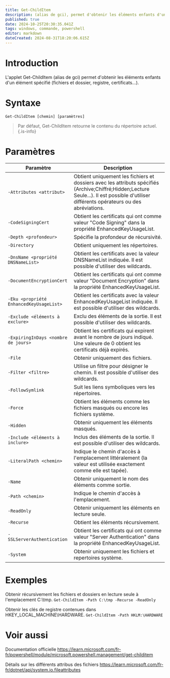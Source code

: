 ```yaml
---
title: Get-ChildItem
description: (alias de gci), permet d'obtenir les éléments enfants d'un élément spécifié (fichiers et dossier, registre, certificats...).
published: true
date: 2024-10-25T20:30:35.041Z
tags: windows, commande, powershell
editor: markdown
dateCreated: 2024-08-31T18:20:06.615Z
---
```


# Introduction

L'applet Get-ChildItem (alias de gci) permet d'obtenir les éléments enfants d'un élément spécifié (fichiers et dossier, registre, certificats...).

# Syntaxe

`Get-ChildItem [chemin] [paramètres]`

> Par défaut, Get-ChildItem retourne le contenu du répertoire actuel.
> {.is-info}

# Paramètres

| Paramètre                               | Description                                                                                                                                                                               |
| --------------------------------------- | ----------------------------------------------------------------------------------------------------------------------------------------------------------------------------------------- |
| `-Attributes <attribut>`                | Obtient uniquement les fichiers et dossiers avec les attributs spécifiés (Archive;Chiffré;Hidden;Lecture Seule...). Il est possible d'utiliser différents opérateurs ou des abréviations. |
| `-CodeSigningCert`                      | Obtient les certificats qui ont comme valeur "Code Signing" dans la propriété EnhancedKeyUsageList.                                                                                       |
| `-Depth <profondeur>`                   | Spécifie la profondeur de récursivité.                                                                                                                                                    |
| `-Directory`                            | Obtient uniquement les répertoires.                                                                                                                                                       |
| `-DnsName <propriété DNSNameList>`      | Obtient les certificats avec la valeur DNSNameList indiquée. Il est possible d'utiliser des wildcards.                                                                                    |
| `-DocumentEncryptionCert`               | Obtient les certificats qui ont comme valeur "Document Encryption" dans la propriété EnhancedKeyUsageList.                                                                                |
| `-Eku <propriété EnhancedKeyUsageList>` | Obtient les certificats avec la valeur EnhancedKeyUsageList indiquée. Il est possible d'utiliser des wildcards.                                                                           |
| `-Exclude <éléments à exclure>`         | Exclu des éléments de la sortie. Il est possible d'utiliser des wildcards.                                                                                                                |
| `-ExpiringInDays <nombre de jours>`     | Obtient les certificats qui expirent avant le nombre de jours indiqué. Une valeure de 0 obtient les certificats déjà expirés.                                                             |
| `-File`                                 | Obtenir uniquement des fichiers.                                                                                                                                                          |
| `-Filter <filtre>`                      | Utilise un filtre pour désigner le chemin. Il est possible d'utiliser des wildcards.                                                                                                      |
| `-FollowSymlink`                        | Suit les liens symboliques vers les répertoires.                                                                                                                                          |
| `-Force`                                | Obtient les éléments comme les fichiers masqués ou encore les fichiers système.                                                                                                           |
| `-Hidden`                               | Obtenir uniquement les éléments masqués.                                                                                                                                                  |
| `-Include <éléments à inclure>`         | Inclus des éléments de la sortie. Il est possible d'utiliser des wildcards.                                                                                                               |
| `-LiteralPath <chemin>`                 | Indique le chemin d'accès à l'emplacement littéralement (la valeur est utilisée exactement comme elle est tapée).                                                                         |
| `-Name`                                 | Obtenir uniquement le nom des éléments comme sortie.                                                                                                                                      |
| `-Path <chemin>`                        | Indique le chemin d'accès à l'emplacement.                                                                                                                                                |
| `-ReadOnly`                             | Obtenir uniquement les éléments en lecture seule.                                                                                                                                         |
| `-Recurse`                              | Obtient les éléments récursivement.                                                                                                                                                       |
| `-SSLServerAuthentication`              | Obtient les certificats qui ont comme valeur "Server Authentication" dans la propriété EnhancedKeyUsageList.                                                                              |
| `-System`                               | Obtenir uniquement les fichiers et repertoires système.                                                                                                                                   |

# Exemples

Obtenir récursivement les fichiers et dossiers en lecture seule à l'emplacement C:\tmp.
`Get-ChildItem -Path C:\tmp -Recurse -ReadOnly`

Obtenir les clés de registre contenues dans HKEY_LOCAL_MACHINE\HARDWARE.
`Get-ChildItem -Path HKLM:\HARDWARE`

# Voir aussi

Documentation officielle
https://learn.microsoft.com/fr-fr/powershell/module/microsoft.powershell.management/get-childitem

Détails sur les différents attribus des fichiers
https://learn.microsoft.com/fr-fr/dotnet/api/system.io.fileattributes
